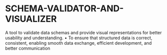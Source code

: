 # SCHEMA-VALIDATOR-AND-VISUALIZER
 A tool to validate data schemas and provide visual representations for better usability  and understanding.  • To ensure that structured data is correct, consistent, enabling smooth data exchange,  efficient development, and better communication
